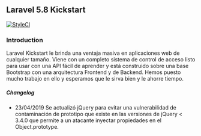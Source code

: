 ## Laravel 5.8 Kickstart

[![StyleCI](https://styleci.io/repos/183104575/shield?style=plastic)](https://styleci.io/repos/183104575/shield?style=plastic)

### Introduction

Laravel Kickstart le brinda una ventaja masiva en aplicaciones web de cualquier tamaño. Viene con un completo sistema de control de acceso listo para usar con una API fácil de aprender y está construido sobre una base Bootstrap con una arquitectura Frontend y de Backend. Hemos puesto mucho trabajo en ello y esperamos que le sirva bien y le ahorre tiempo.

##### Changelog

- 23/04/2019 Se actualizó jQuery para evitar una vulnerabilidad de contaminación de prototipo que existe en las versiones de jQuery < 3.4.0 que permite a un atacante inyectar propiedades en el Object.prototype.
